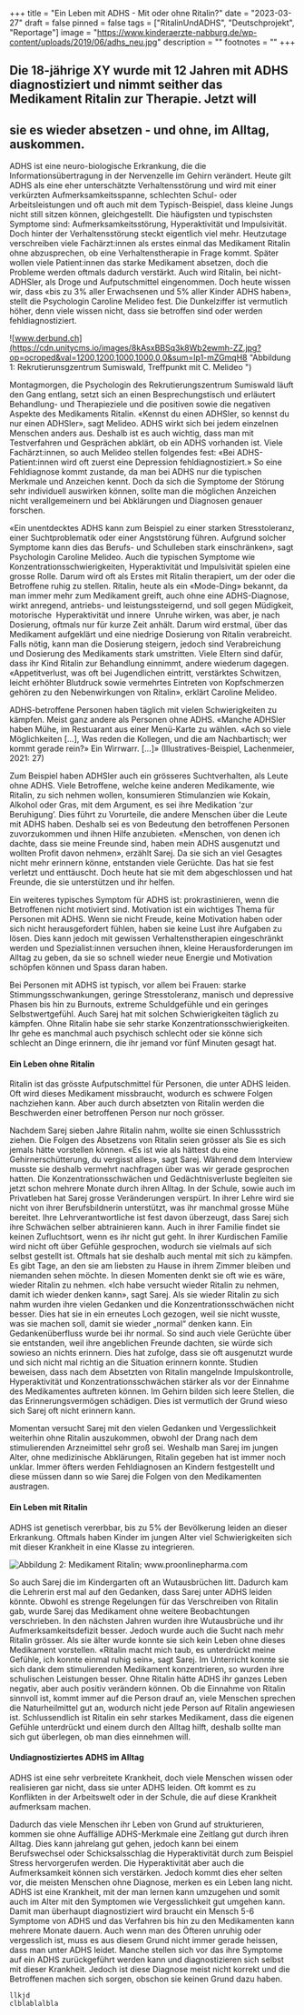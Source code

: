 +++
title = "Ein Leben mit ADHS - Mit oder ohne Ritalin?"
date = "2023-03-27"
draft = false
pinned = false
tags = ["RitalinUndADHS", "Deutschprojekt", "Reportage"]
image = "https://www.kinderaerzte-nabburg.de/wp-content/uploads/2019/06/adhs_neu.jpg"
description = ""
footnotes = ""
+++
## Die 18-jährige XY wurde mit 12 Jahren mit ADHS diagnostiziert und nimmt seither das Medikament Ritalin zur Therapie. Jetzt will

## sie es wieder absetzen - und ohne, im Alltag, auskommen.

ADHS ist eine neuro-biologische Erkrankung, die die Informationsübertragung in der Nervenzelle im Gehirn verändert. Heute gilt ADHS als eine eher unterschätzte Verhaltensstörung und wird mit einer verkürzten Aufmerksamkeitsspanne, schlechten Schul- oder Arbeitsleistungen und oft auch mit dem Typisch-Beispiel, dass kleine Jungs nicht still sitzen können, gleichgestellt. Die häufigsten und typischsten Symptome sind: Aufmerksamkeitsstörung, Hyperaktivität und Impulsivität. Doch hinter der Verhaltensstörung steckt eigentlich viel mehr. Heutzutage verschreiben viele Fachärzt:innen als erstes einmal das Medikament Ritalin ohne abzusprechen, ob eine Verhaltenstherapie in Frage kommt. Später wollen viele Patient:innen das starke Medikament absetzen, doch die Probleme werden oftmals dadurch verstärkt. Auch wird Ritalin, bei nicht-ADHSler, als Droge und Aufputschmittel eingenommen. Doch heute wissen wir, dass «bis zu 3% aller Erwachsenen und 5% aller Kinder ADHS haben», stellt die Psychologin Caroline Melideo fest. Die Dunkelziffer ist vermutlich höher, denn viele wissen nicht, dass sie betroffen sind oder werden fehldiagnostiziert.

![www.derbund.ch](https://cdn.unitycms.io/images/8kAsxBBSq3k8Wb2ewmh-ZZ.jpg?op=ocroped&val=1200,1200,1000,1000,0,0&sum=Ip1-mZGmqH8 "Abbildung 1: Rekrutierunsgzentrum Sumiswald, Treffpunkt mit C. Melideo ")

Montagmorgen, die Psychologin des Rekrutierungszentrum Sumiswald läuft den Gang entlang, setzt sich an einen Besprechungstisch und erläutert Behandlung- und Therapieziele und die positiven sowie die negativen Aspekte des Medikaments Ritalin. «Kennst du einen ADHSler, so kennst du nur einen ADHSler», sagt Melideo. ADHS wirkt sich bei jedem einzelnen Menschen anders aus. Deshalb ist es auch wichtig, dass man mit Testverfahren und Gesprächen abklärt, ob ein ADHS vorhanden ist. Viele Fachärzt:innen, so auch Melideo stellen folgendes fest: «Bei ADHS-Patient:innen wird oft zuerst eine Depression fehldiagnostiziert.» So eine Fehldiagnose kommt zustande, da man bei ADHS nur die typischen Merkmale und Anzeichen kennt. Doch da sich die Symptome der Störung sehr individuell auswirken können, sollte man die möglichen Anzeichen nicht verallgemeinern und bei Abklärungen und Diagnosen genauer forschen.

«Ein unentdecktes ADHS kann zum Beispiel zu einer starken Stresstoleranz, einer Suchtproblematik oder einer Angststörung führen. Aufgrund solcher Symptome kann dies das Berufs- und Schulleben stark einschränken», sagt Psychologin Caroline Melideo. Auch die typischen Symptome wie Konzentrationsschwierigkeiten, Hyperaktivität und Impulsivität spielen eine grosse Rolle. Darum wird oft als Erstes mit Ritalin therapiert, um der oder die Betroffene ruhig zu stellen. Ritalin, heute als ein «Mode-Ding» bekannt, da man immer mehr zum Medikament greift, auch ohne eine ADHS-Diagnose, wirkt anregend, antriebs- und leistungssteigernd, und soll gegen Müdigkeit, motorische  Hyperaktivität und innere  Unruhe wirken, was aber, je nach Dosierung, oftmals nur für kurze Zeit anhält. Darum wird erstmal, über das Medikament aufgeklärt und eine niedrige Dosierung von Ritalin verabreicht. Falls nötig, kann man die Dosierung steigern, jedoch sind Verabreichung und Dosierung des Medikaments stark umstritten. Viele Eltern sind dafür, dass ihr Kind Ritalin zur Behandlung einnimmt, andere wiederum dagegen. «Appetitverlust, was oft bei Jugendlichen eintritt, verstärktes Schwitzen, leicht erhöhter Blutdruck sowie vermehrtes Eintreten von Kopfschmerzen gehören zu den Nebenwirkungen von Ritalin», erklärt Caroline Melideo.

ADHS-betroffene Personen haben täglich mit vielen Schwierigkeiten zu kämpfen. Meist ganz andere als Personen ohne ADHS. «Manche ADHSler haben Mühe, im Restuarant aus einer Menü-Karte zu wählen. «Ach so viele Möglichkeiten \[…], Was reden die Kollegen, und die am Nachbartisch; wer kommt gerade rein?» Ein Wirrwarr. \[…]» (Illustratives-Beispiel, Lachenmeier, 2021: 27)

Zum Beispiel haben ADHSler auch ein grösseres Suchtverhalten, als Leute ohne ADHS. Viele Betroffene, welche keine anderen Medikamente, wie Ritalin, zu sich nehmen wollen, konsumieren Stimulanzien wie Kokain, Alkohol oder Gras, mit dem Argument, es sei ihre Medikation ‘zur Beruhigung’. Dies führt zu Vorurteile, die andere Menschen über die Leute mit ADHS haben. Deshalb sei es von Bedeutung den betroffenen Personen zuvorzukommen und ihnen Hilfe anzubieten. «Menschen, von denen ich dachte, dass sie meine Freunde sind, haben mein ADHS ausgenutzt und wollten Profit davon nehmen», erzählt Sarej. Da sie sich an viel Gesagtes nicht mehr erinnern könne, entstanden viele Gerüchte. Das hat sie fest verletzt und enttäuscht. Doch heute hat sie mit dem abgeschlossen und hat Freunde, die sie unterstützen und ihr helfen.

Ein weiteres typisches Symptom für ADHS ist: prokrastinieren, wenn die Betroffenen nicht motiviert sind. Motivation ist ein wichtiges Thema für Personen mit ADHS. Wenn sie nicht Freude, keine Motivation haben oder sich nicht herausgefordert fühlen, haben sie keine Lust ihre Aufgaben zu lösen. Dies kann jedoch mit gewissen Verhaltenstherapien eingeschränkt werden und Spezialist:innen versuchen ihnen, kleine Herausforderungen im Alltag zu geben, da sie so schnell wieder neue Energie und Motivation schöpfen können und Spass daran haben.

Bei Personen mit ADHS ist typisch, vor allem bei Frauen: starke Stimmungsschwankungen, geringe Stresstoleranz, manisch und depressive Phasen bis hin zu Burnouts, extreme Schuldgefühle und ein geringes Selbstwertgefühl. Auch Sarej hat mit solchen Schwierigkeiten täglich zu kämpfen. Ohne Ritalin habe sie sehr starke Konzentrationsschwierigkeiten. Ihr gehe es manchmal auch psychisch schlecht oder sie könne sich schlecht an Dinge erinnern, die ihr jemand vor fünf Minuten gesagt hat.

#### Ein Leben ohne Ritalin

Ritalin ist das grösste Aufputschmittel für Personen, die unter ADHS leiden. Oft wird dieses Medikament missbraucht, wodurch es schwere Folgen nachziehen kann. Aber auch durch absetzten von Ritalin werden die Beschwerden einer betroffenen Person nur noch grösser.

Nachdem Sarej sieben Jahre Ritalin nahm, wollte sie einen Schlussstrich ziehen. Die Folgen des Absetzens von Ritalin seien grösser als Sie es sich jemals hätte vorstellen können. «Es ist wie als hättest du eine Gehirnerschütterung, du vergisst alles», sagt Sarej. Während dem Interview musste sie deshalb vermehrt nachfragen über was wir gerade gesprochen hatten. Die Konzentrationsschwächen und Gedächtnisverluste begleiten sie jetzt schon mehrere Monate durch ihren Alltag. In der Schule, sowie auch im Privatleben hat Sarej grosse Veränderungen verspürt. In ihrer Lehre wird sie nicht von ihrer Berufsbildnerin unterstützt, was ihr manchmal grosse Mühe bereitet. Ihre Lehrverantwortliche ist fest davon überzeugt, dass Sarej sich ihre Schwächen selber abtrainieren kann. Auch in ihrer Familie findet sie keinen Zufluchtsort, wenn es ihr nicht gut geht. In ihrer Kurdischen Familie wird nicht oft über Gefühle gesprochen, wodurch sie vielmals auf sich selbst gestellt ist. Oftmals hat sie deshalb auch mental mit sich zu kämpfen. Es gibt Tage, an den sie am liebsten zu Hause in ihrem Zimmer bleiben und niemanden sehen möchte. In diesen Momenten denkt sie oft wie es wäre, wieder Ritalin zu nehmen. «Ich habe versucht wieder Ritalin zu nehmen, damit ich wieder denken kann», sagt Sarej. Als sie wieder Ritalin zu sich nahm wurden ihre vielen Gedanken und die Konzentrationsschwächen nicht besser. Dies hat sie in ein erneutes Loch gezogen, weil sie nicht wusste, was sie machen soll, damit sie wieder „normal“ denken kann. Ein Gedankenüberfluss wurde bei ihr normal. So sind auch viele Gerüchte über sie entstanden, weil ihre angeblichen Freunde dachten, sie würde sich sowieso an nichts erinnern. Dies hat zufolge, dass sie oft ausgenutzt wurde und sich nicht mal richtig an die Situation erinnern konnte. Studien beweisen, dass nach dem Absetzten von Ritalin mangelnde Impulskontrolle, Hyperaktivität und Konzentrationsschwächen stärker als vor der Einnahme des Medikamentes auftreten können. Im Gehirn bilden sich leere Stellen, die das Erinnerungsvermögen schädigen. Dies ist vermutlich der Grund wieso sich Sarej oft nicht erinnern kann.

Momentan versucht Sarej mit den vielen Gedanken und Vergesslichkeit weiterhin ohne Ritalin auszukommen, obwohl der Drang nach dem stimulierenden Arzneimittel sehr groß sei. Weshalb man Sarej im jungen Alter, ohne medizinische Abklärungen, Ritalin gegeben hat ist immer noch unklar. Immer öfters werden Fehldiagnosen an Kindern festgestellt und diese müssen dann so wie Sarej die Folgen von den Medikamenten austragen.

#### Ein Leben mit Ritalin

ADHS ist genetisch vererbbar, bis zu 5% der Bevölkerung leiden an dieser Erkrankung. Oftmals haben Kinder im jungen Alter viel Schwierigkeiten sich mit dieser Krankheit in eine Klasse zu integrieren. 

![](https://www.proonlinepharma.com/wp-content/uploads/2020/11/Buy-Ritalin-Online-1-300x300.png "Abbildung 2: Medikament Ritalin; www.proonlinepharma.com")

So auch Sarej die im Kindergarten oft an Wutausbrüchen litt. Dadurch kam die Lehrerin erst mal auf den Gedanken, dass Sarej unter ADHS leiden könnte. Obwohl es strenge Regelungen für das Verschreiben von Ritalin gab, wurde Sarej das Medikament ohne weitere Beobachtungen verschrieben. In den nächsten Jahren wurden ihre Wutausbrüche und ihr Aufmerksamkeitsdefizit besser. Jedoch wurde auch die Sucht nach mehr Ritalin grösser. Als sie älter wurde konnte sie sich kein Leben ohne dieses Medikament vorstellen. «Ritalin macht mich taub, es unterdrückt meine Gefühle, ich konnte einmal ruhig sein», sagt Sarej. Im Unterricht konnte sie sich dank dem stimulierenden Medikament konzentrieren, so wurden ihre schulischen Leistungen besser. Ohne Ritalin hätte ADHS ihr ganzes Leben negativ, aber auch positiv verändern können. Ob die Einnahme von Ritalin sinnvoll ist, kommt immer auf die Person drauf an, viele Menschen sprechen die Naturheilmittel gut an, wodurch nicht jede Person auf Ritalin angewiesen ist. Schlussendlich ist Ritalin ein sehr starkes Medikament, dass die eigenen Gefühle unterdrückt und einem durch den Alltag hilft, deshalb sollte man sich gut überlegen, ob man dies einnehmen will.

#### Undiagnostiziertes ADHS im Alltag

ADHS ist eine sehr verbreitete Krankheit, doch viele Menschen wissen oder realisieren gar nicht, dass sie unter ADHS leiden. Oft kommt es zu Konflikten in der Arbeitswelt oder in der Schule, die auf diese Krankheit aufmerksam machen.

Dadurch das viele Menschen ihr Leben von Grund auf strukturieren, kommen sie ohne Auffällige ADHS-Merkmale eine Zeitlang gut durch ihren Alltag. Dies kann jahrelang gut gehen, jedoch kann bei einem Berufswechsel oder Schicksalsschlag die Hyperaktivität durch zum Beispiel Stress hervorgerufen werden. Die Hyperaktivität aber auch die Aufmerksamkeit können sich verstärken. Jedoch kommt dies eher selten vor, die meisten Menschen ohne Diagnose, merken es ein Leben lang nicht. ADHS ist eine Krankheit, mit der man lernen kann umzugehen und somit auch im Alter mit den Symptomen wie Vergesslichkeit gut umgehen kann. Damit man überhaupt diagnostiziert wird braucht ein Mensch 5-6 Symptome von ADHS und das Verfahren bis hin zu den Medikamenten kann mehrere Monate dauern. Auch wenn man des Öfteren unruhig oder vergesslich ist, muss es aus diesem Grund nicht immer gerade heissen, dass man unter ADHS leidet. Manche stellen sich vor das ihre Symptome auf ein ADHS zurückgeführt werden kann und diagnostizieren sich selbst mit dieser Krankheit. Jedoch ist diese Diagnose meist nicht korrekt und die Betroffenen machen sich sorgen, obschon sie keinen Grund dazu haben.

```
llkjd
clblablalbla
```
